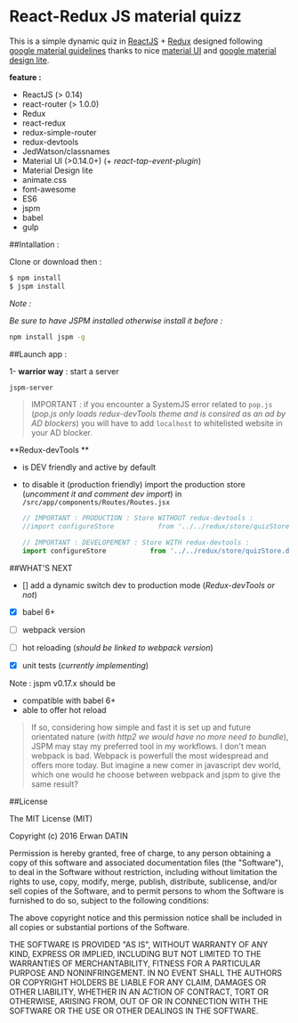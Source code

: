 React-Redux JS material quizz
=========

This is a simple dynamic quiz in [ReactJS](https://facebook.github.io/react/) + [Redux](http://rackt.org/redux/index.html) designed following [google material guidelines](https://www.google.com/design/spec/material-design/introduction.html) thanks to nice [material UI](http://www.material-ui.com) and [google material design lite](http://www.getmdl.io/index.html).

**feature :** 

- ReactJS (> 0.14)
- react-router (> 1.0.0)
- Redux
- react-redux
- redux-simple-router
- redux-devtools 
- JedWatson/classnames 
- Material UI (>0.14.0+) (+ *react-tap-event-plugin*)
- Material Design lite
- animate.css
- font-awesome
- ES6
- jspm 
- babel
- gulp 


##Intallation :

Clone or download then :

```bash
$ npm install 
$ jspm install
```

*Note :*

*Be sure to have JSPM installed otherwise install it before :*
```bash
npm install jspm -g
```


##Launch app : 

1- **warrior way** : start a server 
```bash
jspm-server
```

>IMPORTANT : if you encounter a SystemJS error related to `pop.js` (*pop.js only loads redux-devTools theme and is consired as an ad by AD blockers*) you will have to add `localhost` to whitelisted website in your AD blocker.


**Redux-devTools **
- is DEV friendly and active by default
- to disable it (production friendly) import the production store (*uncomment it and comment dev import*)
    in `/src/app/components/Routes/Routes.jsx`

    ```javascript
    // IMPORTANT : PRODUCTION : Store WITHOUT redux-devtools :
    //import configureStore           from '../../redux/store/quizStore.prod.jsx!jsx';

    // IMPORTANT : DEVELOPEMENT : Store WITH redux-devtools :
    import configureStore           from '../../redux/store/quizStore.dev.jsx!jsx';    
    ```

##WHAT'S NEXT

- [] add a dynamic switch dev to production mode (*Redux-devTools or not*)
- [x] babel 6+
- [ ] webpack version
- [ ] hot reloading (*should be linked to webpack version*)
- [x] unit tests (*currently implementing*)


Note : jspm v0.17.x should be 
- compatible with babel 6+
- able to offer hot reload

>If so, considering how simple and fast it is set up and future orientated nature (*with http2 we would have no more need to bundle*), JSPM may stay my preferred tool in my workflows. I don't mean webpack is bad. Webpack is powerfull the most widespread and offers more today. But imagine a new comer in javascript dev world, which one would he choose between webpack and jspm to give the same result? 

##License

The MIT License (MIT)

Copyright (c) 2016 Erwan DATIN

Permission is hereby granted, free of charge, to any person obtaining a copy
of this software and associated documentation files (the "Software"), to deal
in the Software without restriction, including without limitation the rights
to use, copy, modify, merge, publish, distribute, sublicense, and/or sell
copies of the Software, and to permit persons to whom the Software is
furnished to do so, subject to the following conditions:

The above copyright notice and this permission notice shall be included in
all copies or substantial portions of the Software.

THE SOFTWARE IS PROVIDED "AS IS", WITHOUT WARRANTY OF ANY KIND, EXPRESS OR
IMPLIED, INCLUDING BUT NOT LIMITED TO THE WARRANTIES OF MERCHANTABILITY,
FITNESS FOR A PARTICULAR PURPOSE AND NONINFRINGEMENT. IN NO EVENT SHALL THE
AUTHORS OR COPYRIGHT HOLDERS BE LIABLE FOR ANY CLAIM, DAMAGES OR OTHER
LIABILITY, WHETHER IN AN ACTION OF CONTRACT, TORT OR OTHERWISE, ARISING FROM,
OUT OF OR IN CONNECTION WITH THE SOFTWARE OR THE USE OR OTHER DEALINGS IN
THE SOFTWARE.
